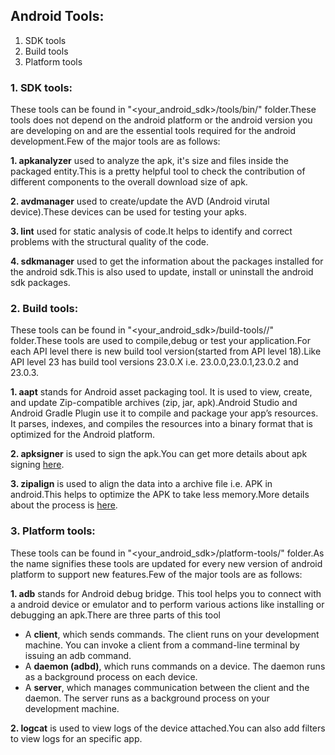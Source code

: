 ## Android Tools:

1. SDK tools
2. Build tools
3. Platform tools


### 1. SDK tools: 
These tools can be found in "<your_android_sdk>/tools/bin/" folder.These tools does not depend on the android platform or the android version you are developing on and are the essential tools required for the android development.Few of the major tools are as follows:

**1. apkanalyzer** used to analyze the apk, it's size and files inside the packaged entity.This is a pretty helpful tool to check the contribution of different components to the overall download size of apk.

**2. avdmanager** used to create/update the AVD (Android virutal device).These devices can be used for testing your apks.

**3. lint** used for static analysis of code.It helps to identify and correct problems with the structural quality of the code.

**4. sdkmanager** used to get the information about the packages installed for the android sdk.This is also used to update, install or uninstall the android sdk packages.


### 2. Build tools: 
These tools can be found in "<your_android_sdk>/build-tools/<version>/" folder.These tools are used to compile,debug or test your application.For each API level there is new build tool version(started from API level 18).Like API level 23 has build tool versions 23.0.X i.e. 23.0.0,23.0.1,23.0.2 and 23.0.3.
  
 **1. aapt** stands for Android asset packaging tool. It is used to view, create, and update Zip-compatible archives (zip, jar, apk).Android Studio and Android Gradle Plugin use it to compile and package your app’s resources. It parses, indexes, and compiles the resources into a binary format that is optimized for the Android platform.
 
 **2. apksigner** is used to sign the apk.You can get more details about apk signing [here](www.google.com).
 
 **3. zipalign** is used to align the data into a archive file i.e. APK in android.This helps to optimize the APK to take less memory.More details about the process is [here](www.google.com).
              
### 3. Platform tools: 
These tools can be found in "<your_android_sdk>/platform-tools/" folder.As the name signifies these tools are updated for every new version of android platform to support new features.Few of the major tools are as follows:

**1. adb** stands for Android debug bridge. This tool helps you to connect with a android device or emulator and to perform various actions like installing or debugging an apk.There are three parts of this tool
- A **client**, which sends commands. The client runs on your development machine. You can invoke a client from a command-line terminal by issuing an adb command.
- A **daemon (adbd)**, which runs commands on a device. The daemon runs as a background process on each device.
- A **server**, which manages communication between the client and the daemon. The server runs as a background process on your development machine.

**2. logcat** is used to view logs of the device attached.You can also add filters to view logs for an specific app.






